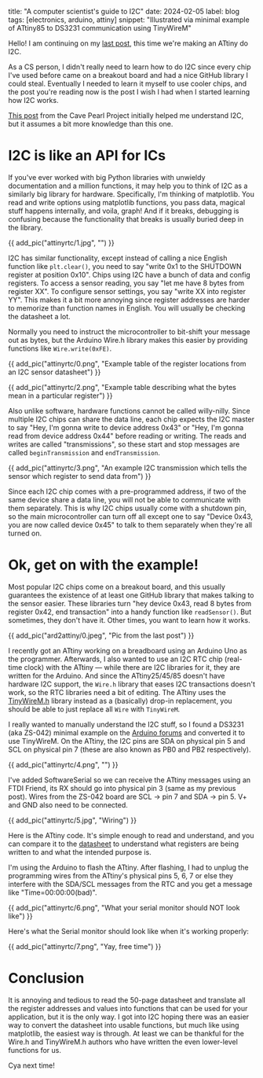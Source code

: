 title: "A computer scientist's guide to I2C"
date: 2024-02-05
label: blog
tags: [electronics, arduino, attiny]
snippet: "Illustrated via minimal example of ATtiny85 to DS3231 communication using TinyWireM"

Hello! I am continuing on my [last post](../ard2attiny), this time we're making an ATtiny do I2C. 

As a CS person, I didn't really need to learn how to do I2C since every chip I've used before came on a breakout board and had a nice GitHub library I could steal. Eventually I needed to learn it myself to use cooler chips, and the post you're reading now is the post I wish I had when I started learning how I2C works.

 [This post](https://thecavepearlproject.org/2017/11/03/configuring-i2c-sensors-with-arduino/) from the Cave Pearl Project initially helped me understand I2C, but it assumes a bit more knowledge than this one.

# I2C is like an API for ICs
If you've ever worked with big Python libraries with unwieldy documentation and a million functions, it may help you to think of I2C as a similarly big library for hardware. Specifically, I'm thinking of matplotlib. You read and write options using matplotlib functions, you pass data, magical stuff happens internally, and voila, graph! And if it breaks, debugging is confusing because the functionality that breaks is usually buried deep in the library. 

{{ add_pic("attinyrtc/1.jpg", "") }}

I2C has similar functionality, except instead of calling a nice English function like `plt.clear()`, you need to say "write 0x1 to the SHUTDOWN register at position 0x10". Chips using I2C have a bunch of data and config registers. To access a sensor reading, you say "let me have 8 bytes from register XX". To configure sensor settings, you say "write XX into register YY". This makes it a bit more annoying since register addresses are harder to memorize than function names in English. You will usually be checking the datasheet a lot.

Normally you need to instruct the microcontroller to bit-shift your message out as bytes, but the Arduino Wire.h library makes this easier by providing functions like `Wire.write(0xFE)`.

{{ add_pic("attinyrtc/0.png", "Example table of the register locations from an I2C sensor datasheet") }}

{{ add_pic("attinyrtc/2.png", "Example table describing what the bytes mean in a particular register") }}

Also unlike software, hardware functions cannot be called willy-nilly. Since multiple I2C chips can share the data line, each chip expects the I2C master to say "Hey, I'm gonna write to device address 0x43" or "Hey, I'm gonna read from device address 0x44" before reading or writing. The reads and writes are called "transmissions", so these start and stop messages are called `beginTransmission` and `endTransmission`.

{{ add_pic("attinyrtc/3.png", "An example I2C transmission which tells the sensor which register to send data from") }}

Since each I2C chip comes with a pre-programmed address, if two of the same device share a data line, you will not be able to communicate with them separately. This is why I2C chips usually come with a shutdown pin, so the main microcontroller can turn off all except one to say "Device 0x43, you are now called device 0x45" to talk to them separately when they're all turned on. 

# Ok, get on with the example!

Most popular I2C chips come on a breakout board, and this usually guarantees the existence of at least one GitHub library that makes talking to the sensor easier. These libraries turn "hey device 0x43, read 8 bytes from register 0x42, end transaction" into a handy function like `readSensor()`. But sometimes, they don't have it. Other times, you want to learn how it works. 

{{ add_pic("ard2attiny/0.jpeg", "Pic from the last post") }}

I recently got an ATtiny working on a breadboard using an Arduino Uno as the programmer. Afterwards, I also wanted to use an I2C RTC chip (real-time clock) with the ATtiny — while there are I2C libraries for it, they are written for the Arduino. And since the ATtiny25/45/85 doesn't have hardware I2C support, the `Wire.h` library that eases I2C transactions doesn't work, so the RTC libraries need a bit of editing. The ATtiny uses the [TinyWireM.h](https://github.com/adafruit/TinyWireM) library instead as a (basically) drop-in replacement, you should be able to just replace all `Wire` with `TinyWireM`.

I really wanted to manually understand the I2C stuff, so I found a DS3231 (aka ZS-042) minimal example on the [Arduino forums](https://forum.arduino.cc/t/software-i2c-and-ds3231-simple-code/508288) and converted it to use TinyWireM. On the ATtiny, the I2C pins are SDA on physical pin 5 and SCL on physical pin 7 (these are also known as PB0 and PB2 respectively). 

{{ add_pic("attinyrtc/4.png", "") }}

I've added SoftwareSerial so we can receive the ATtiny messages using an FTDI Friend, its RX should go into physical pin 3 (same as my previous post). Wires from the ZS-042 board are SCL -> pin 7 and SDA -> pin 5. V+ and GND also need to be connected. 

{{ add_pic("attinyrtc/5.jpg", "Wiring") }}

Here is the ATtiny code. It's simple enough to read and understand, and you can compare it to the [datasheet](https://www.analog.com/media/en/technical-documentation/data-sheets/ds3231.pdf) to understand what registers are being written to and what the intended purpose is.

<script src="https://gist.github.com/kongmunist/fb0f0ba41522a056364a2c41e3f1b07e.js"></script>

I'm using the Arduino to flash the ATtiny. After flashing, I had to unplug the programming wires from the ATtiny's physical pins 5, 6, 7 or else they interfere with the SDA/SCL messages from the RTC and you get a message like "Time=00:00:00(bad)".

{{ add_pic("attinyrtc/6.png", "What your serial monitor should NOT look like") }}

Here's what the Serial monitor should look like when it's working properly:

{{ add_pic("attinyrtc/7.png", "Yay, free time") }}

# Conclusion
It is annoying and tedious to read the 50-page datasheet and translate all the register addresses and values into functions that can be used for your application, but it is the only way. I got into I2C hoping there was an easier way to convert the datasheet into usable functions, but much like using matplotlib, the easiest way is through. At least we can be thankful for the Wire.h and TinyWireM.h authors who have written the even lower-level functions for us.

Cya next time!


